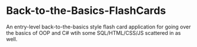 # Back-to-the-Basics-FlashCards
An entry-level back-to-the-basics style flash card application for going over the basics of OOP and C# wtih some SQL/HTML/CSS/JS scattered in as well.
